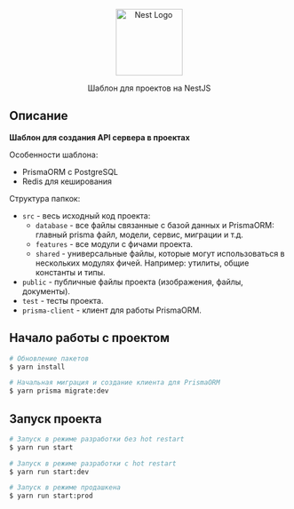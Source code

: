 <p align="center">
  <a href="http://nestjs.com/" target="blank"><img src="https://nestjs.com/img/logo-small.svg" width="120" alt="Nest Logo" /></a>
</p>

[circleci-image]: https://img.shields.io/circleci/build/github/nestjs/nest/master?token=abc123def456
[circleci-url]: https://circleci.com/gh/nestjs/nest

  <p align="center">Шаблон для проектов на NestJS</p>
    <p align="center">

## Описание

**Шаблон для создания API сервера в проектах**

Особенности шаблона:

- PrismaORM с PostgreSQL
- Redis для кеширования

Структура папкок:

- `src` - весь исходный код проекта:
  - `database` - все файлы связанные с базой данных и PrismaORM: главный prisma файл, модели, сервис, миграции и т.д.
  - `features` - все модули с фичами проекта.
  - `shared` - универсальные файлы, которые могут использоваться в нескольких модулях фичей. Например: утилиты, общие константы и типы.
- `public` - публичные файлы проекта (изображения, файлы, документы).
- `test` - тесты проекта.
- `prisma-client` - клиент для работы PrismaORM.

## Начало работы с проектом

```bash
# Обновление пакетов
$ yarn install

# Начальная миграция и создание клиента для PrismaORM
$ yarn prisma migrate:dev
```

## Запуск проекта

```bash
# Запуск в режиме разработки без hot restart
$ yarn run start

# Запуск в режиме разработки с hot restart
$ yarn run start:dev

# Запуск в режиме продашкена
$ yarn run start:prod
```

<!-- ## Запуск тестов

```bash
# unit tests
$ yarn run test

# e2e tests
$ yarn run test:e2e

# test coverage
$ yarn run test:cov
``` -->
